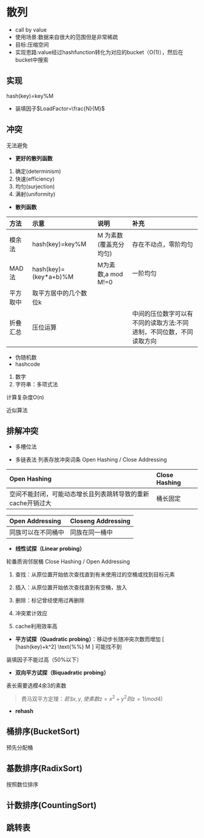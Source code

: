 # 散列
* call by value
* 使用场景:数据来自很大的范围但是非常稀疏
* 目标:压缩空间
* 实现思路:value经过hashfunction转化为对应的bucket（O(1)），然后在bucket中搜索
## 实现
hash(key)=key%M
* 装填因子$LoadFactor=\frac{N}{M}$
## 冲突
无法避免
* __更好的散列函数__
1. 确定(determinism)
2. 快速(efficiency)
3. 均匀(surjection)
4. 满射(uniformity)
* __散列函数__

| 方法     | 示意                  | 说明                   | 补充                                                                |
|:---------|:----------------------|:-----------------------|:--------------------------------------------------------------------|
| 模余法   | hash(key)=key%M       | M 为素数(覆盖充分均匀) | 存在不动点，零阶均匀                                                |
| MAD法    | hash(key)=(key*a+b)%M | M为素数,a mod M!=0     | 一阶均匀                                                            |
| 平方取中 | 取平方居中的几个数位k |                        |                                                                     |
| 折叠汇总 | 压位运算              |                        | 中间的压位数字可以有不同的读取方法:不同进制，不同位数，不同读取方向 |

* 伪随机数
* hashcode
1. 数字
1. 字符串：多项式法

计算复杂度O(n)

近似算法

## 排解冲突
* 多槽位法



* 多链表法
列表存放冲突词条
Open Hashing
/
Close Addressing

| Open Hashing                                                | Close Hashing |
|:------------------------------------------------------------|:--------------|
| 空间不能封闭，可能动态增长且列表跳转导致的重新cache开销过大 | 桶长固定      |

| Open Addressing    | Closeng Addressing |
|:-------------------|:-------------------|
| 同族可以在不同桶中 | 同族在同一桶中     |

* __线性试探（Linear probing）__

轮番质询邻居桶
Close Hashing
/
Open Addressing
1. 查找：从原位置开始依次查找直到有未使用过的空桶或找到目标元素
1. 插入：从原位置开始依次查找直到有空桶，放入
1. 删除：标记曾经使用过再删除


1. 冲突累计效应
1. cache利用效率高


* __平方试探（Quadratic probing）__：移动步长随冲突次数而增加
\[
[hash(key)+k^2] \text{%%} M
\]
可能找不到

装填因子不能过高（50%以下）
* __双向平方试探（Biquadratic probing）__

表长需要选模4余3的素数
>费马双平方定理：$若 \exists x,y ,使素数z=x^2+y^2 则z =1 (mod 4)$

* __rehash__

## 桶排序(BucketSort)
预先分配桶
## 基数排序(RadixSort)
按照数位排序
## 计数排序(CountingSort)

## 跳转表
